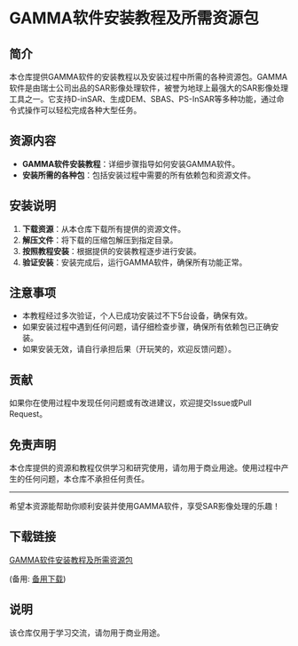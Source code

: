 # GAMMA软件安装教程及所需资源包

## 简介
本仓库提供GAMMA软件的安装教程以及安装过程中所需的各种资源包。GAMMA软件是由瑞士公司出品的SAR影像处理软件，被誉为地球上最强大的SAR影像处理工具之一。它支持D-inSAR、生成DEM、SBAS、PS-InSAR等多种功能，通过命令式操作可以轻松完成各种大型任务。

## 资源内容
- **GAMMA软件安装教程**：详细步骤指导如何安装GAMMA软件。
- **安装所需的各种包**：包括安装过程中需要的所有依赖包和资源文件。

## 安装说明
1. **下载资源**：从本仓库下载所有提供的资源文件。
2. **解压文件**：将下载的压缩包解压到指定目录。
3. **按照教程安装**：根据提供的安装教程逐步进行安装。
4. **验证安装**：安装完成后，运行GAMMA软件，确保所有功能正常。

## 注意事项
- 本教程经过多次验证，个人已成功安装过不下5台设备，确保有效。
- 如果安装过程中遇到任何问题，请仔细检查步骤，确保所有依赖包已正确安装。
- 如果安装无效，请自行承担后果（开玩笑的，欢迎反馈问题）。

## 贡献
如果你在使用过程中发现任何问题或有改进建议，欢迎提交Issue或Pull Request。

## 免责声明
本仓库提供的资源和教程仅供学习和研究使用，请勿用于商业用途。使用过程中产生的任何问题，本仓库不承担任何责任。

---

希望本资源能帮助你顺利安装并使用GAMMA软件，享受SAR影像处理的乐趣！

## 下载链接
[GAMMA软件安装教程及所需资源包](https://pan.quark.cn/s/e0bedc45aa7a) 

(备用: [备用下载](https://pan.baidu.com/s/1raJfB13IRHKTLmO3UNdwZA?pwd=1234))

## 说明

该仓库仅用于学习交流，请勿用于商业用途。

